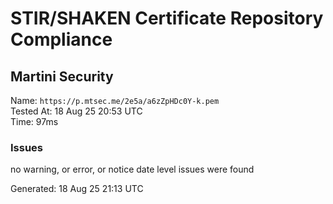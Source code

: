 # STIR/SHAKEN Certificate Repository Compliance

## Martini Security

Name: `https://p.mtsec.me/2e5a/a6zZpHDc0Y-k.pem`\
Tested At: 18 Aug 25 20:53 UTC\
Time: 97ms

### Issues

no warning, or error, or notice date level issues were found

Generated: 18 Aug 25 21:13 UTC